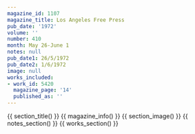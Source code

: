 ```yaml
---
magazine_id: 1107
magazine_title: Los Angeles Free Press
pub_date: '1972'
volume: ''
number: 410
month: May 26-June 1
notes: null
pub_date1: 26/5/1972
pub_date2: 1/6/1972
image: null
works_included:
- work_id: 5420
  magazine_page: '14'
  published_as: ''
---
```


{{ section_title() }}
{{ magazine_info() }}
{{ section_image() }}
{{ notes_section() }}
{{ works_section() }}
